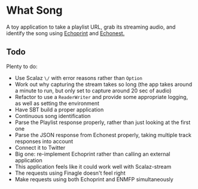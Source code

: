 # What Song

A toy application to take a playlist URL, grab its streaming audio, and identify the song using [Echoprint](http://echoprint.me/) and [Echonest.](http://developer.echonest.com/docs/v4/song.html#identify)

## Todo

Plenty to do:
  * Use Scalaz `\/` with error reasons rather than `Option`
  * Work out why capturing the stream takes so long (the app takes around a minute to run, but only set to capture around 20 sec of audio)
  * Refactor to use a `ReaderWriter` and provide some appropriate logging, as well as setting the environment
  * Have SBT build a proper application
  * Continuous song identification
  * Parse the Playlist response properly, rather than just looking at the first one
  * Parse the JSON response from Echonest properly, taking multiple track responses into account
  * Connect it to Twitter
  * Big one: re-implement Echoprint rather than calling an external application
  * This application feels like it could work well with Scalaz-stream
  * The requests using Finagle doesn't feel right
  * Make requests using both Echoprint and ENMFP simultaneously
